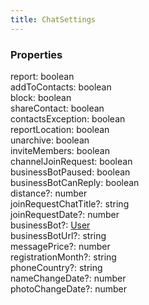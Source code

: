 ```yaml
---
title: ChatSettings
---
```


### Properties

<div class="flex flex-col gap-3"><div><div class="flex gap-2"><div class="font-mono p" id="p_report" data-anchor><span class="font-bold">report</span><span class="opacity-50">:</span> <span>boolean</span></div></div></div><div><div class="flex gap-2"><div class="font-mono p" id="p_addToContacts" data-anchor><span class="font-bold">addToContacts</span><span class="opacity-50">:</span> <span>boolean</span></div></div></div><div><div class="flex gap-2"><div class="font-mono p" id="p_block" data-anchor><span class="font-bold">block</span><span class="opacity-50">:</span> <span>boolean</span></div></div></div><div><div class="flex gap-2"><div class="font-mono p" id="p_shareContact" data-anchor><span class="font-bold">shareContact</span><span class="opacity-50">:</span> <span>boolean</span></div></div></div><div><div class="flex gap-2"><div class="font-mono p" id="p_contactsException" data-anchor><span class="font-bold">contactsException</span><span class="opacity-50">:</span> <span>boolean</span></div></div></div><div><div class="flex gap-2"><div class="font-mono p" id="p_reportLocation" data-anchor><span class="font-bold">reportLocation</span><span class="opacity-50">:</span> <span>boolean</span></div></div></div><div><div class="flex gap-2"><div class="font-mono p" id="p_unarchive" data-anchor><span class="font-bold">unarchive</span><span class="opacity-50">:</span> <span>boolean</span></div></div></div><div><div class="flex gap-2"><div class="font-mono p" id="p_inviteMembers" data-anchor><span class="font-bold">inviteMembers</span><span class="opacity-50">:</span> <span>boolean</span></div></div></div><div><div class="flex gap-2"><div class="font-mono p" id="p_channelJoinRequest" data-anchor><span class="font-bold">channelJoinRequest</span><span class="opacity-50">:</span> <span>boolean</span></div></div></div><div><div class="flex gap-2"><div class="font-mono p" id="p_businessBotPaused" data-anchor><span class="font-bold">businessBotPaused</span><span class="opacity-50">:</span> <span>boolean</span></div></div></div><div><div class="flex gap-2"><div class="font-mono p" id="p_businessBotCanReply" data-anchor><span class="font-bold">businessBotCanReply</span><span class="opacity-50">:</span> <span>boolean</span></div></div></div><div><div class="flex gap-2"><div class="font-mono p" id="p_distance" data-anchor><span class="font-bold">distance</span><span class="opacity-50"><span title="Optional" class="cursor-help">?</span>:</span> <span>number</span></div></div></div><div><div class="flex gap-2"><div class="font-mono p" id="p_joinRequestChatTitle" data-anchor><span class="font-bold">joinRequestChatTitle</span><span class="opacity-50"><span title="Optional" class="cursor-help">?</span>:</span> <span>string</span></div></div></div><div><div class="flex gap-2"><div class="font-mono p" id="p_joinRequestDate" data-anchor><span class="font-bold">joinRequestDate</span><span class="opacity-50"><span title="Optional" class="cursor-help">?</span>:</span> <span>number</span></div></div></div><div><div class="flex gap-2"><div class="font-mono p" id="p_businessBot" data-anchor><span class="font-bold">businessBot</span><span class="opacity-50"><span title="Optional" class="cursor-help">?</span>:</span> <a href="/gh/types/user"  >User</a></div></div></div><div><div class="flex gap-2"><div class="font-mono p" id="p_businessBotUrl" data-anchor><span class="font-bold">businessBotUrl</span><span class="opacity-50"><span title="Optional" class="cursor-help">?</span>:</span> <span>string</span></div></div></div><div><div class="flex gap-2"><div class="font-mono p" id="p_messagePrice" data-anchor><span class="font-bold">messagePrice</span><span class="opacity-50"><span title="Optional" class="cursor-help">?</span>:</span> <span>number</span></div></div></div><div><div class="flex gap-2"><div class="font-mono p" id="p_registrationMonth" data-anchor><span class="font-bold">registrationMonth</span><span class="opacity-50"><span title="Optional" class="cursor-help">?</span>:</span> <span>string</span></div></div></div><div><div class="flex gap-2"><div class="font-mono p" id="p_phoneCountry" data-anchor><span class="font-bold">phoneCountry</span><span class="opacity-50"><span title="Optional" class="cursor-help">?</span>:</span> <span>string</span></div></div></div><div><div class="flex gap-2"><div class="font-mono p" id="p_nameChangeDate" data-anchor><span class="font-bold">nameChangeDate</span><span class="opacity-50"><span title="Optional" class="cursor-help">?</span>:</span> <span>number</span></div></div></div><div><div class="flex gap-2"><div class="font-mono p" id="p_photoChangeDate" data-anchor><span class="font-bold">photoChangeDate</span><span class="opacity-50"><span title="Optional" class="cursor-help">?</span>:</span> <span>number</span></div></div></div></div>

